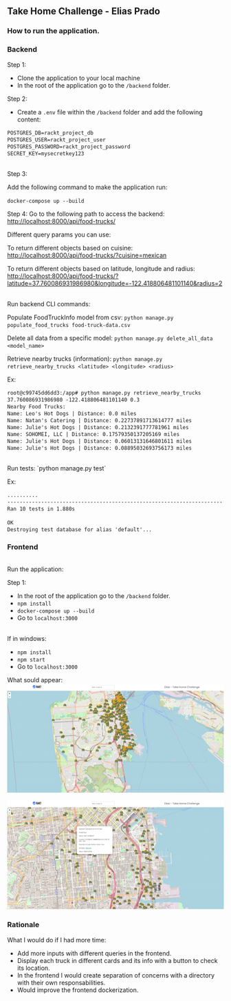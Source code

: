 ## Take Home Challenge - Elias Prado

### How to run the application.

### Backend

Step 1:

* Clone the application to your local machine
* In the root of the application go to the `/backend` folder.

Step 2:

* Create a `.env` file within the `/backend` folder and add the following content:

``` .env
POSTGRES_DB=rackt_project_db
POSTGRES_USER=rackt_project_user
POSTGRES_PASSWORD=rackt_project_password
SECRET_KEY=mysecretkey123
```
<br>
Step 3:

Add the following command to make the application run:

`docker-compose up --build`

Step 4:
Go to the following path to access the backend:
<br>
[http://localhost:8000/api/food-trucks/](http://localhost:8000/api/food-trucks/)

Different query params you can use:

To return different objects based on cuisine:
<br>
[http://localhost:8000/api/food-trucks/?cuisine=mexican](http://localhost:8000/api/food-trucks/?cuisine=mexican)

To return different objects based on latitude, longitude and radius:
<br>
[http://localhost:8000/api/food-trucks/?latitude=37.760086931986980&longitude=-122.418806481101140&radius=2](http://localhost:8000/api/food-trucks/?latitude=37.760086931986980&longitude=-122.418806481101140&radius=2)

<br>
Run backend CLI commands:

Populate FoodTruckInfo model from csv:
`python manage.py populate_food_trucks food-truck-data.csv`

Delete all data from a specific model:
`python manage.py delete_all_data <model_name>`

Retrieve nearby trucks (information):
`python manage.py retrieve_nearby_trucks <latitude> <longitude> <radius>`

Ex:
```
root@c99745dd6dd3:/app# python manage.py retrieve_nearby_trucks 37.760086931986980 -122.418806481101140 0.3
Nearby Food Trucks:
Name: Leo's Hot Dogs | Distance: 0.0 miles
Name: Natan's Catering | Distance: 0.22737891713614777 miles
Name: Julie's Hot Dogs | Distance: 0.2132391777781961 miles
Name: SOHOMEI, LLC | Distance: 0.17579350137205169 miles
Name: Julie's Hot Dogs | Distance: 0.06013131646801611 miles
Name: Julie's Hot Dogs | Distance: 0.08895032693756173 miles
```

<br>
Run tests:
`python manage.py test`

Ex:

```
..........
----------------------------------------------------------------------
Ran 10 tests in 1.880s

OK
Destroying test database for alias 'default'...
```

### Frontend
<br>
Run the application:

Step 1:

* In the root of the application go to the `/backend` folder.
* `npm install`
* `docker-compose up --build`
* Go to `localhost:3000`

<br>
If in windows:

* `npm install`
* `npm start`
* Go to `localhost:3000`

What sould appear:
![image.png](.media/image.png)

![image.png](.media/image_2.png)

### Rationale

What I would do if I had more time:
- Add more inputs with different queries in the frontend.
- Display each truck in different cards and its info with a button to check its location.
- In the frontend I would create separation of concerns with a directory with their own responsabilities.
- Would improve the frontend dockerization. 
